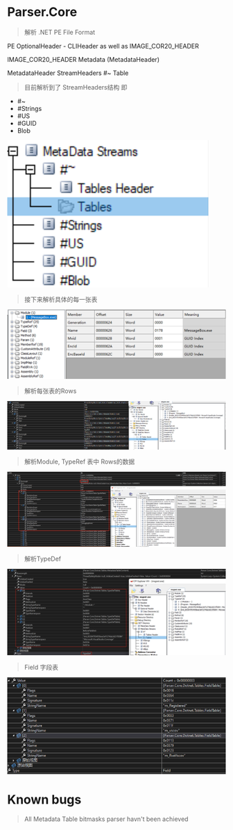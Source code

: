 # Parser.Core

> 解析 .NET PE File Format

PE OptionalHeader - CLIHeader as well as IMAGE_COR20_HEADER

IMAGE_COR20_HEADER
	Metadata (MetadataHeader)

MetadataHeader
	StreamHeaders
	#~ Table



> 目前解析到了 StreamHeaders结构 即

* #~
* #Strings
* #US
* #GUID
* Blob

![image-20230312163937879](image/image-20230312163937879.png)



> 接下来解析具体的每一张表



![image-20230312163918048](image/image-20230312163918048.png)



> 解析每张表的Rows



![image-20230313153309622](image/image-20230313153309622.png)





> 解析Module,  TypeRef 表中 Rows的数据



![image-20230318150840123](README.assets/image-20230318150840123.png)



> 解析TypeDef



![image-20230318155710702](README.assets/image-20230318155710702.png)



> Field 字段表

![image-20230318160811483](README.assets/image-20230318160811483.png)





# Known bugs
> All Metadata Table bitmasks parser havn't been achieved
